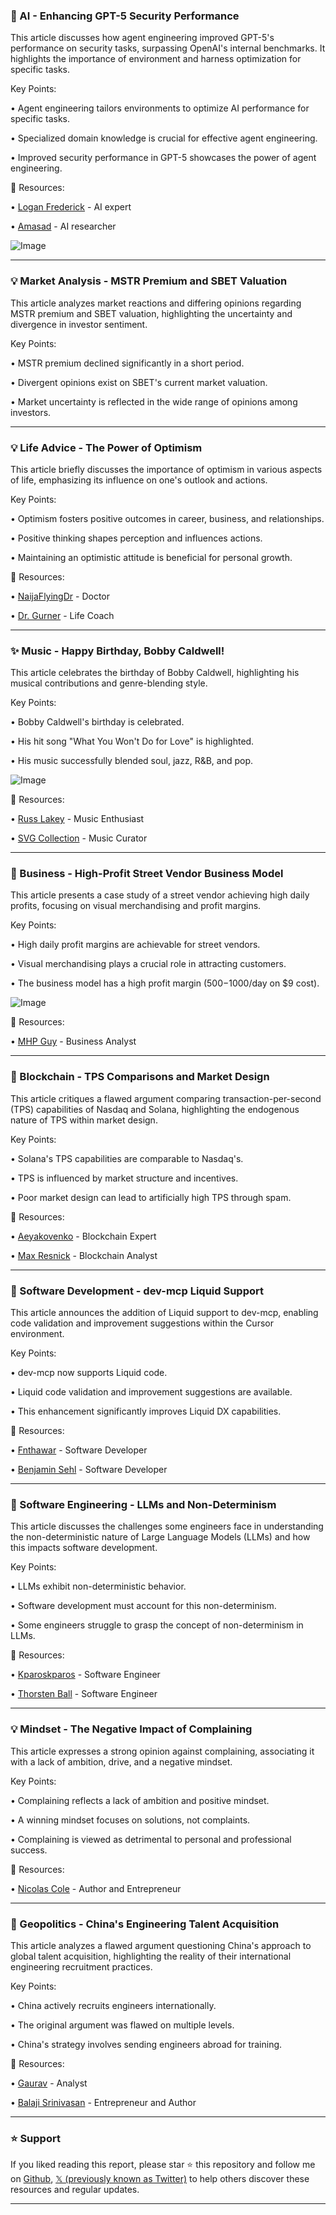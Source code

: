 ### 🤖 AI - Enhancing GPT-5 Security Performance

This article discusses how agent engineering improved GPT-5's performance on security tasks, surpassing OpenAI's internal benchmarks.  It highlights the importance of environment and harness optimization for specific tasks.

Key Points:

• Agent engineering tailors environments to optimize AI performance for specific tasks.


• Specialized domain knowledge is crucial for effective agent engineering.


•  Improved security performance in GPT-5 showcases the power of agent engineering.


🔗 Resources:

• [Logan Frederick](https://x.com/LoganFrederick) - AI expert


• [Amasad](https://x.com/amasad) - AI researcher


![Image](https://pbs.twimg.com/media/GyaV64VbUAA_tue?format=jpg&name=small)


---
### 💡 Market Analysis - MSTR Premium and SBET Valuation

This article analyzes market reactions and differing opinions regarding MSTR premium and SBET valuation, highlighting the uncertainty and divergence in investor sentiment.

Key Points:

• MSTR premium declined significantly in a short period.


• Divergent opinions exist on SBET's current market valuation.


•  Market uncertainty is reflected in the wide range of opinions among investors.



---
### 💡 Life Advice - The Power of Optimism

This article briefly discusses the importance of optimism in various aspects of life, emphasizing its influence on one's outlook and actions.

Key Points:

• Optimism fosters positive outcomes in career, business, and relationships.


•  Positive thinking shapes perception and influences actions.


•  Maintaining an optimistic attitude is beneficial for personal growth.


🔗 Resources:

• [NaijaFlyingDr](https://x.com/NaijaFlyingDr) - Doctor


• [Dr. Gurner](https://x.com/drgurner) -  Life Coach


---
### ✨ Music - Happy Birthday, Bobby Caldwell!

This article celebrates the birthday of Bobby Caldwell, highlighting his musical contributions and genre-blending style.

Key Points:

• Bobby Caldwell's birthday is celebrated.


•  His hit song "What You Won't Do for Love" is highlighted.


• His music successfully blended soul, jazz, R&B, and pop.


![Image](https://pbs.twimg.com/amplify_video_thumb/1956384344915709958/img/epoT2HWTevKRKbiv.jpg)


🔗 Resources:

• [Russ Lakey](https://x.com/RussLakey) - Music Enthusiast


• [SVG Collection](https://x.com/SVG__Collection) - Music Curator



---
### 🚀 Business - High-Profit Street Vendor Business Model

This article presents a case study of a street vendor achieving high daily profits, focusing on visual merchandising and profit margins.

Key Points:

• High daily profit margins are achievable for street vendors.


• Visual merchandising plays a crucial role in attracting customers.


• The business model has a high profit margin ($500-$1000/day on $9 cost).



![Image](https://pbs.twimg.com/amplify_video_thumb/1956507845567938560/img/0Uwi514ozFz4Nv2R.jpg)


🔗 Resources:

• [MHP Guy](https://x.com/mhp_guy) - Business Analyst


---
### 🤖 Blockchain -  TPS Comparisons and Market Design

This article critiques a flawed argument comparing transaction-per-second (TPS) capabilities of Nasdaq and Solana, highlighting the endogenous nature of TPS within market design.

Key Points:

•  Solana's TPS capabilities are comparable to Nasdaq's.


•  TPS is influenced by market structure and incentives.


•  Poor market design can lead to artificially high TPS through spam.



🔗 Resources:

• [Aeyakovenko](https://x.com/aeyakovenko) - Blockchain Expert


• [Max Resnick](https://x.com/MaxResnick1) - Blockchain Analyst


---
### 🚀 Software Development - dev-mcp Liquid Support

This article announces the addition of Liquid support to dev-mcp, enabling code validation and improvement suggestions within the Cursor environment.

Key Points:

• dev-mcp now supports Liquid code.


• Liquid code validation and improvement suggestions are available.


• This enhancement significantly improves Liquid DX capabilities.


🔗 Resources:

• [Fnthawar](https://x.com/fnthawar) - Software Developer


• [Benjamin Sehl](https://x.com/benjaminsehl) - Software Developer


---
### 🤖 Software Engineering - LLMs and Non-Determinism

This article discusses the challenges some engineers face in understanding the non-deterministic nature of Large Language Models (LLMs) and how this impacts software development.

Key Points:

•  LLMs exhibit non-deterministic behavior.


•  Software development must account for this non-determinism.


•  Some engineers struggle to grasp the concept of non-determinism in LLMs.


🔗 Resources:

• [Kparoskparos](https://x.com/Kparoskparos) - Software Engineer


• [Thorsten Ball](https://x.com/thorstenball) - Software Engineer


---
### 💡 Mindset - The Negative Impact of Complaining

This article expresses a strong opinion against complaining, associating it with a lack of ambition, drive, and a negative mindset.

Key Points:

• Complaining reflects a lack of ambition and positive mindset.


• A winning mindset focuses on solutions, not complaints.


•  Complaining is viewed as detrimental to personal and professional success.


🔗 Resources:

• [Nicolas Cole](https://x.com/Nicolascole77) - Author and Entrepreneur


---
### 🤖 Geopolitics -  China's Engineering Talent Acquisition

This article analyzes a flawed argument questioning China's approach to global talent acquisition, highlighting the reality of their international engineering recruitment practices.

Key Points:

•  China actively recruits engineers internationally.


•  The original argument was flawed on multiple levels.


•  China's strategy involves sending engineers abroad for training.



🔗 Resources:

• [Gaurav](https://x.com/Gaurav1105) - Analyst


• [Balaji Srinivasan](https://x.com/balajis) -  Entrepreneur and Author


---

### ⭐️ Support

If you liked reading this report, please star ⭐️ this repository and follow me on [Github](https://github.com/Drix10), [𝕏 (previously known as Twitter)](https://x.com/DRIX_10_) to help others discover these resources and regular updates.

---